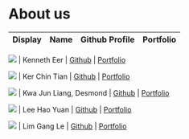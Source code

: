 # About us

Display | Name | Github Profile | Portfolio 
--------|:----:|:--------------:|:---------:

![](https://via.placeholder.com/100.png?text=Photo) | Kenneth Eer | [Github](https://github.com/) | [Portfolio](docs/team/johndoe.md)

![](https://via.placeholder.com/100.png?text=Photo) | Ker Chin Tian | [Github](https://github.com/) | [Portfolio](docs/team/johndoe.md)

![](https://via.placeholder.com/100.png?text=Photo) | Kwa Jun Liang, Desmond | [Github](https://github.com/) | [Portfolio](docs/team/johndoe.md)

![](https://via.placeholder.com/100.png?text=Photo) | Lee Hao Yuan | [Github](https://github.com/lhydl) | [Portfolio](docs/team/johndoe.md)

![](https://via.placeholder.com/100.png?text=Photo) | Lim Gang Le | [Github](https://github.com/) | [Portfolio](docs/team/johndoe.md)
